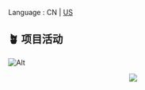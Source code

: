 Language : CN | [US](./README.md)

## 🪴 项目活动

![Alt](https://repobeats.axiom.co/api/embed/d70fa0fda028f36880de53d6a7e82305ee78b265.svg "Repobeats analytics image")

<div align="center">
  <img  src="https://activity-graph.herokuapp.com/graph?username=Cyan-Xmw&theme=minimal" />
</div>
